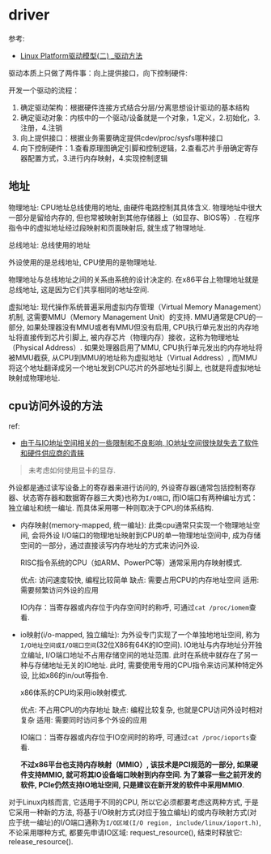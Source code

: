 # driver
参考:
- [Linux Platform驱动模型(二) _驱动方法](https://www.cnblogs.com/xiaojiang1025/p/6367910.html)

驱动本质上只做了两件事：向上提供接口，向下控制硬件:

开发一个驱动的流程：
1. 确定驱动架构：根据硬件连接方式结合分层/分离思想设计驱动的基本结构
1. 确定驱动对象：内核中的一个驱动/设备就是一个对象，1.定义，2.初始化，3.注册，4.注销
1. 向上提供接口：根据业务需要确定提供cdev/proc/sysfs哪种接口
1. 向下控制硬件：1.查看原理图确定引脚和控制逻辑，2.查看芯片手册确定寄存器配置方式，3.进行内存映射，4.实现控制逻辑

## 地址
物理地址: CPU地址总线使用的地址, 由硬件电路控制其具体含义. 物理地址中很大一部分是留给内存的, 但也常被映射到其他存储器上（如显存、BIOS等）. 在程序指令中的虚拟地址经过段映射和页面映射后, 就生成了物理地址.

总线地址: 总线使用的地址

外设使用的是总线地址, CPU使用的是物理地址.

物理地址与总线地址之间的关系由系统的设计决定的. 在x86平台上物理地址就是总线地址, 这是因为它们共享相同的地址空间.

虚拟地址: 现代操作系统普遍采用虚拟内存管理（Virtual Memory Management）机制, 这需要MMU（Memory Management Unit）的支持. MMU通常是CPU的一部分, 如果处理器没有MMU或者有MMU但没有启用, CPU执行单元发出的内存地址将直接传到芯片引脚上, 被内存芯片（物理内存）接收，这称为物理地址（Physical Address）. 如果处理器启用了MMU, CPU执行单元发出的内存地址将被MMU截获, 从CPU到MMU的地址称为虚拟地址（Virtual Address）, 而MMU将这个地址翻译成另一个地址发到CPU芯片的外部地址引脚上, 也就是将虚拟地址映射成物理地址.

## cpu访问外设的方法
ref:
- [由于与IO地址空间相关的一些限制和不良影响, IO地址空间很快就失去了软件和硬件供应商的青睐](https://blog.csdn.net/u013253075/article/details/119491100)

> 未考虑如何使用显卡的显存.

外设都是通过读写设备上的寄存器来进行访问的, 外设寄存器(通常包括控制寄存器、状态寄存器和数据寄存器三大类)也称为`I/O端口`, 而IO端口有两种编址方式：独立编址和统一编址. 而具体采用哪一种则取决于CPU的体系结构.

- 内存映射(memory-mapped, 统一编址): 此类cpu通常只实现一个物理地址空间, 会将外设 I/O端口的物理地址映射到CPU的单一物理地址空间中, 成为存储空间的一部分，通过直接读写内存地址的方式来访问外设.

	RISC指令系统的CPU（如ARM、PowerPC等）通常采用内存映射模式.

	优点: 访问速度较快, 编程比较简单
	缺点: 需要占用CPU的内存地址空间
	适用: 需要频繁访问外设的应用

	IO内存：当寄存器或内存位于内存空间时的称呼, 可通过`cat /proc/iomem`查看.
- io映射(i/o-mapped, 独立编址): 为外设专门实现了一个单独地地址空间, 称为`I/O地址空间或I/O端口空间`(32位X86有64K的IO空间). IO地址与内存地址分开独立编址, I/O端口地址不占用存储空间的地址范围. 此时在系统中就存在了另一种与存储地址无关的IO地址. 此时, 需要使用专用的CPU指令来访问某种特定外设, 比如x86的in/out等指令.

	x86体系的CPU均采用io映射模式.

	优点: 不占用CPU的内存地址
	缺点: 编程比较复杂, 也就是CPU访问外设时相对复杂
	适用: 需要同时访问多个外设的应用

	IO端口：当寄存器或内存位于IO空间时的称呼, 可通过`cat /proc/ioports`查看.

	**不过x86平台也支持内存映射（MMIO）, 该技术是PCI规范的一部分, 如果硬件支持MMIO, 就可将其IO设备端口映射到内存空间. 为了兼容一些之前开发的软件, PCIe仍然支持IO地址空间, 只是建议在新开发的软件中采用MMIO**.

对于Linux内核而言, 它适用于不同的CPU, 所以它必须都要考虑这两种方式, 于是它采用一种新的方法, 将基于I/O映射方式(对应于独立编址)的或内存映射方式(对应于统一编址)的I/O端口通称为`I/O区域(I/O region, include/linux/ioport.h)`, 不论采用哪种方式, 都要先申请IO区域: request_resource(), 结束时释放它: release_resource().